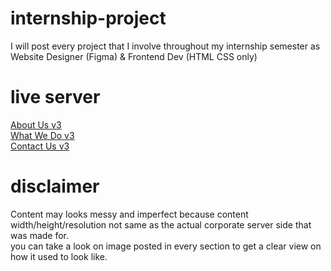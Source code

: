 # internship-project
I will post every project that I involve throughout my internship semester as Website Designer (Figma) &amp; Frontend Dev (HTML CSS only)

# live server
[About Us v3](https://aqilnuman23.github.io/internship-project/hr-updateddesign/aboutus-v3/index.html) \
[What We Do v3](https://aqilnuman23.github.io/internship-project/hr-updateddesign/whatwedo-v3/index.html) \
[Contact Us v3](https://aqilnuman23.github.io/internship-project/hr-updateddesign/contactus-v3/index.html) 

# disclaimer
Content may looks messy and imperfect because content width/height/resolution not same as the actual corporate server side that was made for.\
you can take a look on image posted in every section to get a clear view on how it used to look like.
